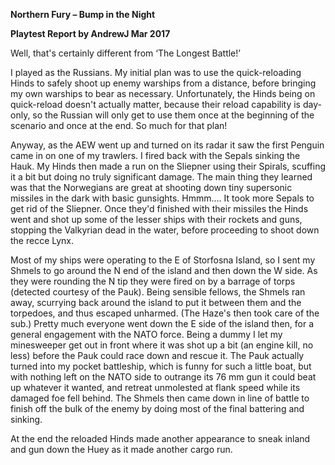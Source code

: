 **Northern Fury – Bump in the Night**

**<span class="underline">Playtest Report by AndrewJ Mar 2017</span>**

Well, that's certainly different from ‘The Longest Battle\!’

I played as the Russians. My initial plan was to use the quick-reloading
Hinds to safely shoot up enemy warships from a distance, before bringing
my own warships to bear as necessary. Unfortunately, the Hinds being on
quick-reload doesn't actually matter, because their reload capability is
day-only, so the Russian will only get to use them once at the beginning
of the scenario and once at the end. So much for that plan\!

Anyway, as the AEW went up and turned on its radar it saw the first
Penguin came in on one of my trawlers. I fired back with the Sepals
sinking the Hauk. My Hinds then made a run on the Sliepner using their
Spirals, scuffing it a bit but doing no truly significant damage. The
main thing they learned was that the Norwegians are great at shooting
down tiny supersonic missiles in the dark with basic gunsights. Hmmm....
It took more Sepals to get rid of the Sliepner. Once they'd finished
with their missiles the Hinds went and shot up some of the lesser ships
with their rockets and guns, stopping the Valkyrian dead in the water,
before proceeding to shoot down the recce Lynx.

Most of my ships were operating to the E of Storfosna Island, so I sent
my Shmels to go around the N end of the island and then down the W side.
As they were rounding the N tip they were fired on by a barrage of torps
(detected courtesy of the Pauk). Being sensible fellows, the Shmels ran
away, scurrying back around the island to put it between them and the
torpedoes, and thus escaped unharmed. (The Haze's then took care of the
sub.) Pretty much everyone went down the E side of the island then, for
a general engagement with the NATO force. Being a dummy I let my
minesweeper get out in front where it was shot up a bit (an engine kill,
no less) before the Pauk could race down and rescue it. The Pauk
actually turned into my pocket battleship, which is funny for such a
little boat, but with nothing left on the NATO side to outrange its 76
mm gun it could beat up whatever it wanted, and retreat unmolested at
flank speed while its damaged foe fell behind. The Shmels then came down
in line of battle to finish off the bulk of the enemy by doing most of
the final battering and sinking.

At the end the reloaded Hinds made another appearance to sneak inland
and gun down the Huey as it made another cargo run.
